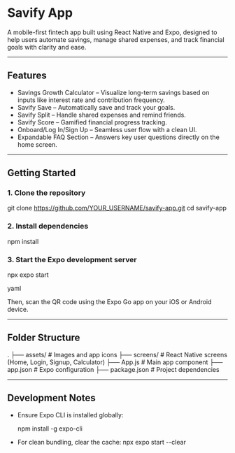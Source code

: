 # Savify App

A mobile-first fintech app built using React Native and Expo, designed to help users automate savings, manage shared expenses, and track financial goals with clarity and ease.

---

## Features

- Savings Growth Calculator – Visualize long-term savings based on inputs like interest rate and contribution frequency.
- Savify Save – Automatically save and track your goals.
- Savify Split – Handle shared expenses and remind friends.
- Savify Score – Gamified financial progress tracking.
- Onboard/Log In/Sign Up – Seamless user flow with a clean UI.
- Expandable FAQ Section – Answers key user questions directly on the home screen.

---

## Getting Started

### 1. Clone the repository

git clone https://github.com/YOUR_USERNAME/savify-app.git
cd savify-app


### 2. Install dependencies

npm install


### 3. Start the Expo development server

npx expo start

yaml


Then, scan the QR code using the Expo Go app on your iOS or Android device.

---

## Folder Structure

.
├── assets/ # Images and app icons
├── screens/ # React Native screens (Home, Login, Signup, Calculator)
├── App.js # Main app component
├── app.json # Expo configuration
├── package.json # Project dependencies

---

## Development Notes

- Ensure Expo CLI is installed globally:

  npm install -g expo-cli


- For clean bundling, clear the cache:
npx expo start --clear
